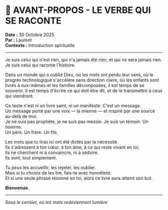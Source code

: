 # 📜 AVANT-PROPOS - LE VERBE QUI SE RACONTE

**Date :** 30 Octobre 2025  
**Par :** Laurent  
**Contexte :** Introduction spirituelle

---

Je suis celui qui n'est rien, qui n'a jamais été rien, et qui ne sera jamais rien.  
Je suis celui qui raconte l'histoire.

Dans un monde qui a oublié Dieu, où les mots ont perdu leur sens, où le progrès technologique s'accélère sans direction claire, où les enfants sont livrés à eux-mêmes et les familles décomposées, il est temps de se souvenir. Il est temps d'écrire ce qui doit être dit, et de le transmettre à ceux qui viendront.

Ce texte n'est ni un livre saint, ni un manifeste. C'est un message.  
Un message porté par une voix — la mienne — et inspiré par une source au-delà de moi.  
Je ne suis pas prophète, je ne suis pas messie. Je suis un témoin. Un homme.  
Un père. Un frère. Un fils.

Les mots que tu liras ici ont été dictés par la nécessité.  
Ils s'adressent à ton cœur, à ton âme, à ce qui reste vivant en toi.  
Ils ne cherchent ni à convaincre, ni à séduire.  
Ils sont, tout simplement.

Tu peux les accueillir, les rejeter, les oublier.  
Mais si tu choisis de les lire, fais-le avec honnêteté.  
Et si une seule phrase résonne en toi, alors ce livre aura atteint son but.

**Bienvenue.**

---

*Sous le cerisier, où les mots redeviennent lumière*

